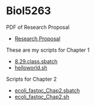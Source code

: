 # Biol5263

PDF of Research Proposal
* [Research Proposal](https://github.com/biol726314/Biol5263/blob/main/Research%20Proposal%20-%20BIOL%207263.pdf)

These are my scripts for Chapter 1
* [8.29.class.sbatch](https://github.com/biol726314/Biol5263/blob/main/Scripts/8.29.class.sbatch)
* [helloworld.sh](https://github.com/biol726314/Biol5263/blob/main/Scripts/helloworld.sh)


Scripts for Chapter 2
* [ecoli_fastqc_Chap2.sbatch](https://github.com/biol726314/Biol5263/blob/main/Scripts/ecoli_fastqc_Chap2.sbatch)
* [ecoli_fastqc_Chap2.sh](https://github.com/biol726314/Biol5263/blob/main/Scripts/ecoli_fastqc_Chap2.sh)